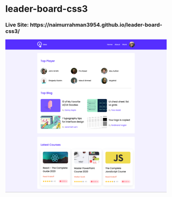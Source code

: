 # leader-board-css3

<h3>Live Site: https://naimurrahman3954.github.io/leader-board-css3/ </h3>

<img src="./screencapture.png" alt="">
